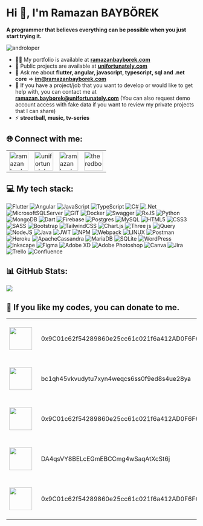 # Hi 👋, I'm Ramazan BAYBÖREK

**A programmer that believes everything can be possible when you just start trying it.**

<img src="https://komarev.com/ghpvc/?username=androloper&label=Profile%20views&color=9745f5&style=plastic" alt="androloper" />

- 👨‍💻 My portfolio is available at <a href="https://ramazanbayborek.com" target="blank">**ramazanbayborek.com**</a>
- 🏢 Public projects are available at <a href="https://unifortunately.com" target="blank">**unifortunately.com**</a>
- 💬 Ask me about **flutter, angular, javascript, typescript, sql and .net core** => **im@ramazanbayborek.com** 
- 💼 If you have a project/job that you want to develop or would like to get help with, you can contact me at **ramazan.bayborek@unifortunately.com** (You can also request demo account access with fake data if you want to review my private projects that I can share)
- ⚡ **streetball, music, tv-series**

## 🌐  Connect with me:
<table>
<tr>
<td valign="top"><a href="https:wa.me/905060526793?text=hello,%20im%20comin%20from%20your%20github%20profile." target="_blank">
<img align="center" src="https://raw.githubusercontent.com/rahuldkjain/github-profile-readme-generator/888aff31e1d26dd2a6acf6afebbc34970aeb0118/src/images/icons/Social/whatsapp.svg" alt="ramazanbayborek" height="50" width="50" /></a></td> 
<td valign="top"><a href="https://instagram.com/unifortunately" target="_blank">
<img align="center" src="https://raw.githubusercontent.com/rahuldkjain/github-profile-readme-generator/master/src/images/icons/Social/instagram.svg" alt="unifortunately" height="50" width="50" /></a></td>
<td valign="top"><a href="https://linkedin.com/in/ramazanbayborek" target="_blank">
<img align="center" src="https://raw.githubusercontent.com/rahuldkjain/github-profile-readme-generator/master/src/images/icons/Social/linked-in-alt.svg" alt="ramazanbayborek" height="50" width="50" /></a></td>
<td valign="top"><a href="https://stackoverflow.com/users/18180504" target="_blank">
<img align="center" src="https://raw.githubusercontent.com/rahuldkjain/github-profile-readme-generator/master/src/images/icons/Social/stack-overflow.svg" alt="theredboy" height="50" width="50" /></a></td>
</tr>
</table>






## 💻  My tech stack:
![Flutter](https://img.shields.io/badge/Flutter-%2302569B.svg?style=for-the-badge&logo=Flutter&logoColor=white)  ![Angular](https://img.shields.io/badge/angular-%23DD0031.svg?style=for-the-badge&logo=angular&logoColor=white)  ![JavaScript](https://img.shields.io/badge/javascript-%23323330.svg?style=for-the-badge&logo=javascript&logoColor=%23F7DF1E)  ![TypeScript](https://img.shields.io/badge/typescript-%23007ACC.svg?style=for-the-badge&logo=typescript&logoColor=white)  ![C#](https://img.shields.io/badge/c%23-%23239120.svg?style=for-the-badge&logo=c-sharp&logoColor=white)  ![.Net](https://img.shields.io/badge/.NET-5C2D91?style=for-the-badge&logo=.net&logoColor=white)   ![MicrosoftSQLServer](https://img.shields.io/badge/Microsoft%20SQL%20Server-CC2927?style=for-the-badge&logo=microsoft%20sql%20server&logoColor=white)   ![GIT](https://img.shields.io/badge/Git-fc6d26?style=for-the-badge&logo=git&logoColor=white)   ![Docker](https://img.shields.io/badge/docker-%230db7ed.svg?style=for-the-badge&logo=docker&logoColor=white) ![Swagger](https://img.shields.io/badge/-Swagger-%23Clojure?style=for-the-badge&logo=swagger&logoColor=white) ![RxJS](https://img.shields.io/badge/rxjs-%23B7178C.svg?style=for-the-badge&logo=reactivex&logoColor=white)  ![Python](https://img.shields.io/badge/python-3670A0?style=for-the-badge&logo=python&logoColor=ffdd54)         ![MongoDB](https://img.shields.io/badge/MongoDB-%234ea94b.svg?style=for-the-badge&logo=mongodb&logoColor=white)  ![Dart](https://img.shields.io/badge/dart-%230175C2.svg?style=for-the-badge&logo=dart&logoColor=white)  ![Firebase](https://img.shields.io/badge/firebase-%23039BE5.svg?style=for-the-badge&logo=firebase)      ![Postgres](https://img.shields.io/badge/postgres-%23316192.svg?style=for-the-badge&logo=postgresql&logoColor=white) ![MySQL](https://img.shields.io/badge/mysql-%2300000f.svg?style=for-the-badge&logo=mysql&logoColor=white) ![HTML5](https://img.shields.io/badge/html5-%23E34F26.svg?style=for-the-badge&logo=html5&logoColor=white)  ![CSS3](https://img.shields.io/badge/css3-%231572B6.svg?style=for-the-badge&logo=css3&logoColor=white)    ![SASS](https://img.shields.io/badge/SASS-hotpink.svg?style=for-the-badge&logo=SASS&logoColor=white)    ![Bootstrap](https://img.shields.io/badge/bootstrap-%238511FA.svg?style=for-the-badge&logo=bootstrap&logoColor=white)  ![TailwindCSS](https://img.shields.io/badge/tailwindcss-%2338B2AC.svg?style=for-the-badge&logo=tailwind-css&logoColor=white)     ![Chart.js](https://img.shields.io/badge/chart.js-F5788D.svg?style=for-the-badge&logo=chart.js&logoColor=white)      ![Three js](https://img.shields.io/badge/threejs-black?style=for-the-badge&logo=three.js&logoColor=white)   ![jQuery](https://img.shields.io/badge/jquery-%230769AD.svg?style=for-the-badge&logo=jquery&logoColor=white)   ![NodeJS](https://img.shields.io/badge/node.js-6DA55F?style=for-the-badge&logo=node.js&logoColor=white)   ![Java](https://img.shields.io/badge/java-%23ED8B00.svg?style=for-the-badge&logo=openjdk&logoColor=white)  ![JWT](https://img.shields.io/badge/JWT-black?style=for-the-badge&logo=JSON%20web%20tokens)     ![NPM](https://img.shields.io/badge/NPM-%23CB3837.svg?style=for-the-badge&logo=npm&logoColor=white) ![Webpack](https://img.shields.io/badge/webpack-%238DD6F9.svg?style=for-the-badge&logo=webpack&logoColor=black)   ![LINUX](https://img.shields.io/badge/Linux-FCC624?style=for-the-badge&logo=linux&logoColor=black)   ![Postman](https://img.shields.io/badge/Postman-FF6C37?style=for-the-badge&logo=postman&logoColor=white)  ![Heroku](https://img.shields.io/badge/heroku-%23430098.svg?style=for-the-badge&logo=heroku&logoColor=white) ![ApacheCassandra](https://img.shields.io/badge/cassandra-%231287B1.svg?style=for-the-badge&logo=apache-cassandra&logoColor=white) ![MariaDB](https://img.shields.io/badge/MariaDB-003545?style=for-the-badge&logo=mariadb&logoColor=white) ![SQLite](https://img.shields.io/badge/sqlite-%2307405e.svg?style=for-the-badge&logo=sqlite&logoColor=white) ![WordPress](https://img.shields.io/badge/WordPress-%23117AC9.svg?style=for-the-badge&logo=WordPress&logoColor=white)  ![Inkscape](https://img.shields.io/badge/Inkscape-e0e0e0?style=for-the-badge&logo=inkscape&logoColor=080A13) ![Figma](https://img.shields.io/badge/figma-%23F24E1E.svg?style=for-the-badge&logo=figma&logoColor=white)  ![Adobe XD](https://img.shields.io/badge/Adobe%20XD-470137?style=for-the-badge&logo=Adobe%20XD&logoColor=#FF61F6) ![Adobe Photoshop](https://img.shields.io/badge/adobe%20photoshop-%2331A8FF.svg?style=for-the-badge&logo=adobe%20photoshop&logoColor=white)  ![Canva](https://img.shields.io/badge/Canva-%2300C4CC.svg?style=for-the-badge&logo=Canva&logoColor=white) ![Jira](https://img.shields.io/badge/jira-%230A0FFF.svg?style=for-the-badge&logo=jira&logoColor=white) ![Trello](https://img.shields.io/badge/Trello-%23026AA7.svg?style=for-the-badge&logo=Trello&logoColor=white) ![Confluence](https://img.shields.io/badge/confluence-%23172BF4.svg?style=for-the-badge&logo=confluence&logoColor=white) 

## 📊 GitHub Stats:
![](https://github-readme-streak-stats.herokuapp.com/?user=androloper&theme=midnight-purple&hide_border=true)

## 💸 If you like my codes, you can donate to me.
<table>
<tr>
<td><img src="https://s2.coinmarketcap.com/static/img/coins/64x64/2682.png" align="center" width="60" height="60" style="margin-right:8px"></td>
<td style="font-size: 16px">0x9C01c62f54289860e25cc61c021f6a412AD0F6F6</td>
<td><img src="https://i.pinimg.com/originals/1e/f5/03/1ef503b807f7d82f601928b276e8687c.png" align="center" width="100" height="100" style="margin-left:16px"></td>
</tr>
<tr>
<td><img src="https://s2.coinmarketcap.com/static/img/coins/64x64/1.png" align="center" width="60" height="60" style="margin-right:8px"></td>
<td style="font-size: 16px">bc1qh45vkvudytu7xyn4weqcs6ss0f9ed8s4ue28ya</td>
<td><img src="https://i.pinimg.com/originals/64/24/76/6424765bf07c66ed1171d612f7691fd1.png" align="center" width="100" height="100" style="margin-left:16px"></td>
</tr>
<tr>
<td><img src="https://s2.coinmarketcap.com/static/img/coins/64x64/1027.png" align="center" width="60" height="60" style="margin-right:8px"></td>
<td style="font-size: 16px">0x9C01c62f54289860e25cc61c021f6a412AD0F6F6</td>
<td><img src="https://i.pinimg.com/originals/1e/f5/03/1ef503b807f7d82f601928b276e8687c.png" align="center" width="100" height="100" style="margin-left:16px"></td>
</tr>
<tr>
<td><img src="https://s2.coinmarketcap.com/static/img/coins/64x64/74.png" align="center" width="60" height="60" style="margin-right:8px"></td>
<td style="font-size: 16px">DA4qsVY8BELcEGmEBCCmg4wSaqAtXcSt6j</td>
<td><img src="https://i.pinimg.com/originals/fa/8b/c6/fa8bc64f6b20a8404daed0182fe2e999.png" align="center" width="100" height="100" style="margin-left:16px"></td>
</tr>
<tr>
<td><img src="https://s2.coinmarketcap.com/static/img/coins/64x64/5994.png" align="center" width="60" height="60" style="margin-right:8px"></td>
<td style="font-size: 16px">0x9C01c62f54289860e25cc61c021f6a412AD0F6F6</td>
<td><img src="https://i.pinimg.com/originals/1e/f5/03/1ef503b807f7d82f601928b276e8687c.png" align="center" width="100" height="100" style="margin-left:16px"></td>
</tr>
</table>